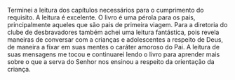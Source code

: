 Terminei a leitura dos capítulos necessários para o cumprimento do requisito.
A leitura é excelente. O livro é uma pérola para os pais, principalmente aqueles que são pais de primeira viagem. Para a diretoria do clube de desbravadores também achei uma leitura fantástica, pois revela maneiras de conversar com a crianças e adolescentes a respeito de Deus, de maneira a fixar em suas mentes o caráter amoroso do Pai.
A leitura de suas mensagens me tocou e continuarei lendo o livro para aprender mais sobre o que a serva do Senhor nos ensinou a respeito da orientação da criança.